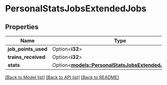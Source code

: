 # PersonalStatsJobsExtendedJobs

## Properties

Name | Type | Description | Notes
------------ | ------------- | ------------- | -------------
**job_points_used** | Option<**i32**> |  | [optional]
**trains_received** | Option<**i32**> |  | [optional]
**stats** | Option<[**models::PersonalStatsJobsExtendedJobsStats**](PersonalStatsJobsExtended_jobs_stats.md)> |  | [optional]

[[Back to Model list]](../README.md#documentation-for-models) [[Back to API list]](../README.md#documentation-for-api-endpoints) [[Back to README]](../README.md)


